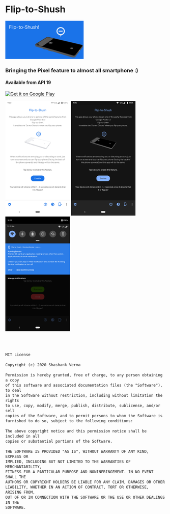 # Flip-to-Shush
<img alt="img" src="images/play_thumb_img.png" height="120px"/>

### Bringing the Pixel feature to almost all smartphone :)

#### Available from API 19

<a href="https://play.google.com/store/apps/details?id=com.alpha.dev.flip_to_shush"><img alt="Get it on Google Play" src="https://play.google.com/intl/en_us/badges/images/generic/en-play-badge.png" height="60px"/></a>

<img alt="screenshot" src="images/Screenshot3.png" height="360px"/>    <img alt="screenshot" src="images/ScreenshotDark.png" height="360px"/>    <img alt="screenshot" src="images/screenShot4.png" height="360px"/>

<br><br>

```
MIT License

Copyright (c) 2020 Shashank Verma

Permission is hereby granted, free of charge, to any person obtaining a copy
of this software and associated documentation files (the "Software"), to deal
in the Software without restriction, including without limitation the rights
to use, copy, modify, merge, publish, distribute, sublicense, and/or sell
copies of the Software, and to permit persons to whom the Software is
furnished to do so, subject to the following conditions:

The above copyright notice and this permission notice shall be included in all
copies or substantial portions of the Software.

THE SOFTWARE IS PROVIDED "AS IS", WITHOUT WARRANTY OF ANY KIND, EXPRESS OR
IMPLIED, INCLUDING BUT NOT LIMITED TO THE WARRANTIES OF MERCHANTABILITY,
FITNESS FOR A PARTICULAR PURPOSE AND NONINFRINGEMENT. IN NO EVENT SHALL THE
AUTHORS OR COPYRIGHT HOLDERS BE LIABLE FOR ANY CLAIM, DAMAGES OR OTHER
LIABILITY, WHETHER IN AN ACTION OF CONTRACT, TORT OR OTHERWISE, ARISING FROM,
OUT OF OR IN CONNECTION WITH THE SOFTWARE OR THE USE OR OTHER DEALINGS IN THE
SOFTWARE.
```
